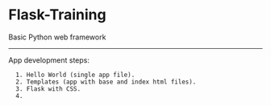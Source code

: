 # Flask-Training
Basic Python web framework


---
App development steps:

```
  1. Hello World (single app file).
  2. Templates (app with base and index html files).
  3. Flask with CSS.
  4.

```
